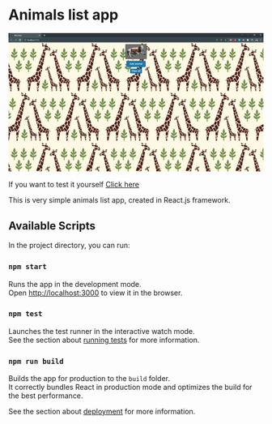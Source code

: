 # Animals list app

![AnimalsGIF](./public/GIF/AnimalsListGIF.gif)

If you want to test it yourself <a href="https://admiring-hawking-efdf90.netlify.app/" target="_blank">Click here</a>

This is very simple animals list app, created in React.js framework. 

## Available Scripts

In the project directory, you can run:

### `npm start`

Runs the app in the development mode.\
Open [http://localhost:3000](http://localhost:3000) to view it in the browser.

### `npm test`

Launches the test runner in the interactive watch mode.\
See the section about [running tests](https://facebook.github.io/create-react-app/docs/running-tests) for more information.

### `npm run build`

Builds the app for production to the `build` folder.\
It correctly bundles React in production mode and optimizes the build for the best performance.

See the section about [deployment](https://facebook.github.io/create-react-app/docs/deployment) for more information.


